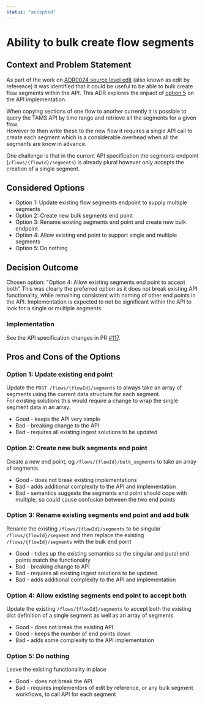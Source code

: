 ```yaml
---
status: "accepted"
---
```

# Ability to bulk create flow segments

## Context and Problem Statement

As part of the work on [ADR0024 source level edit](https://github.com/bbc/tams/blob/main/docs/adr/0024-source-level-edit.md) (also known as edit by reference) it was identified that it could be useful to be able to bulk create flow segments within the API.
This ADR explores the impact of [option 5](https://github.com/bbc/tams/blob/main/docs/adr/0024-source-level-edit.md#option-5-provide-an-endpoint-to-bulk-write-flow-segments) on the API implementation.

When copying sections of one flow to another currently it is possible to query the TAMS API by time range and retrieve all the segments for a given flow.  
However to then write these to the new flow it requires a single API call to create each segment which is a considerable overhead when all the segments are know in advance.

One challenge is that in the current API specification the segments endpoint (`/flows/{flowId}/segments`) is already plural however only accepts the creation of a single segment.  

## Considered Options

- Option 1: Update existing flow segments endpoint to supply multiple segments
- Option 2: Create new bulk segments end point
- Option 3: Rename existing segments end point and create new bulk endpoint
- Option 4: Allow existing end point to support single and multiple segments
- Option 5: Do nothing

## Decision Outcome

Chosen option: "Option 4: Allow existing segments end point to accept both"
This was clearly the preferred option as it does not break existing API functionality, while remaining consistent with naming of other end points in the API.
Implementation is expected to not be significant within the API to look for a single or multiple segments.

### Implementation

See the API specification changes in PR [#117](https://github.com/bbc/tams/pull/117).

## Pros and Cons of the Options

### Option 1: Update existing end point

Update the `POST /flows/{flowId}/segments` to always take an array of segments using the current data structure for each segment.  
For existing solutions this would require a change to wrap the single segment data in an array.

- Good - keeps the API very simple
- Bad - breaking change to the API
- Bad - requires all existing ingest solutions to be updated

### Option 2: Create new bulk segments end point

Create a new end point, eg `/flows/{flowId}/bulk_segments` to take an array of segments.

- Good - does not break existing implementations
- Bad - adds additional complexity to the API and implementation
- Bad - semantics suggests the segments end point should cope with multiple, so could cause confusion between the two end points

### Option 3: Rename existing segments end point and add bulk

Rename the existing `/flows/{flowId}/segments` to be singular `/flows/{flowId}/segment` and then replace the existing `/flows/{flowId}/segments` with the bulk end point

- Good - tidies up the existing semantics so the singular and pural end points match the functionality
- Bad - breaking change to API
- Bad - requires all existing ingest solutions to be updated
- Bad - adds additional complexity to the API and implementation

### Option 4: Allow existing segments end point to accept both

Update the existing `/flows/{flowId}/segments` to accept both the existing dict definition of a single segment as well as an array of segments

- Good - does not break the existing API
- Good - keeps the number of end points down
- Bad - adds some complexity to the API implementation

### Option 5: Do nothing

Leave the existing functionality in place

- Good - does not break the API
- Bad - requires implementors of edit by reference, or any bulk segment workflows, to call API for each segment
